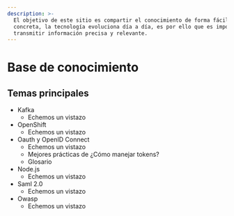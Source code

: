 ```yaml
---
description: >-
  El objetivo de este sitio es compartir el conocimiento de forma fácil y
  concreta, la tecnología evoluciona día a día, es por ello que es importante
  transmitir información precisa y relevante.
---
```


# Base de conocimiento

## Temas principales

* Kafka
  * Echemos un vistazo
* OpenShift
  * Echemos un vistazo
* Oauth y OpenID Connect
  * Echemos un vistazo
  * Mejores prácticas de ¿Cómo manejar tokens?
  * Glosario
* Node.js
  * Echemos un vistazo
* Saml 2.0
  * Echemos un vistazo
* Owasp
  * Echemos un vistazo

